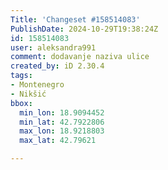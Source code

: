 ```yaml
---
Title: 'Changeset #158514083'
PublishDate: 2024-10-29T19:38:24Z
id: 158514083
user: aleksandra991
comment: dodavanje naziva ulice
created_by: iD 2.30.4
tags:
- Montenegro
- Nikšić
bbox:
  min_lon: 18.9094452
  min_lat: 42.7922806
  max_lon: 18.9218803
  max_lat: 42.79621

---
```


